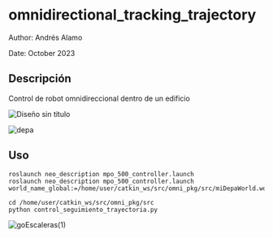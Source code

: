 # omnidirectional_tracking_trajectory

Author: Andrés Alamo 

Date: October 2023

## Descripción

Control de robot omnidireccional dentro de un edificio

![Diseño sin título](https://github.com/Andy-Leo10/omnidirectional_tracking_trajectory/assets/60716487/847c7b85-67c1-45cb-ac8d-e80625f7dd12)

![depa](https://github.com/Andy-Leo10/omnidirectional_tracking_trajectory/assets/60716487/4389b250-c541-4cc0-8214-b4ad16d931f3)


## Uso

``` 
roslaunch neo_description mpo_500_controller.launch
roslaunch neo_description mpo_500_controller.launch world_name_global:=/home/user/catkin_ws/src/omni_pkg/src/miDepaWorld.world

cd /home/user/catkin_ws/src/omni_pkg/src
python control_seguimiento_trayectoria.py
```

![goEscaleras(1)](https://github.com/Andy-Leo10/omnidirectional_tracking_trajectory/assets/60716487/8ba6ddb6-1080-4c10-9c90-7f63370ea45d)
